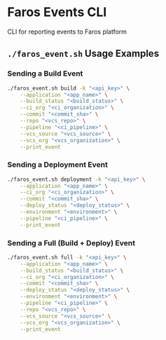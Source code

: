 # Faros Events CLI
CLI for reporting events to Faros platform

## `./faros_event.sh` Usage Examples

### Sending a Build Event

```sh
./faros_event.sh build -k "<api_key>" \
    --application "<app_name>" \
    --build_status "<build_status>" \
    --ci_org "<ci_organization>" \
    --commit "<commit_sha>" \
    --repo "<vcs_repo>" \
    --pipeline "<ci_pipeline>" \
    --vcs_source "<vcs_source>" \
    --vcs_org "<vcs_organization>" \
    --print_event
```

### Sending a Deployment Event

```sh
./faros_event.sh deployment -k "<api_key>" \
    --application "<app_name>" \
    --ci_org "<ci_organization>" \
    --commit "<commit_sha>" \
    --deploy_status "<deploy_status>" \
    --environment "<environment>" \
    --pipeline "<ci_pipeline>" \
    --print_event
```

### Sending a Full (Build + Deploy) Event

```sh
./faros_event.sh full -k "<api_key>" \
    --application "<app_name>" \
    --build_status "<build_status>" \
    --ci_org "<ci_organization>" \
    --commit "<commit_sha>" \
    --deploy_status "<deploy_status>" \
    --environment "<environment>" \
    --pipeline "<ci_pipeline>" \
    --repo "<vcs_repo>" \
    --vcs_source "<vcs_source>" \
    --vcs_org "<vcs_organization>" \
    --print_event
```
